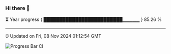 ### Hi there 👋

⏳ Year progress { █████████████████████████▁▁▁▁▁ } 85.26 %

---

⏰ Updated on Fri, 08 Nov 2024 01:12:54 GMT

![Progress Bar CI](https://github.com/JuvenileQ/Progress-Bar-CI/workflows/main/badge.svg)
